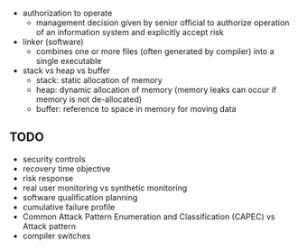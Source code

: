 - authorization to operate
  - management decision given by senior official to authorize operation of an information system and explicitly accept risk
- linker (software)
  - combines one or more files (often generated by compiler) into a single executable
- stack vs heap vs buffer
  - stack: static allocation of memory
  - heap: dynamic allocation of memory (memory leaks can occur if memory is not de-allocated)
  - buffer: reference to space in memory for moving data

## TODO

- security controls
- recovery time objective
- risk response
- real user monitoring vs synthetic monitoring
- software qualification planning
- cumulative failure profile
- Common Attack Pattern Enumeration and Classification (CAPEC) vs Attack pattern
- compiler switches